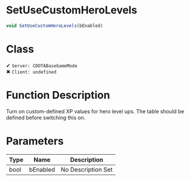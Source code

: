 # SetUseCustomHeroLevels
```js	
void SetUseCustomHeroLevels(bEnabled)
```
# Class
✔ `Server: CDOTABaseGameMode`  
✖ `Client: undefined`  

# Function Description
Turn on custom-defined XP values for hero level ups.  The table should be defined before switching this on.
# Parameters
Type|Name|Description
--|--|--
bool|bEnabled|No Description Set
